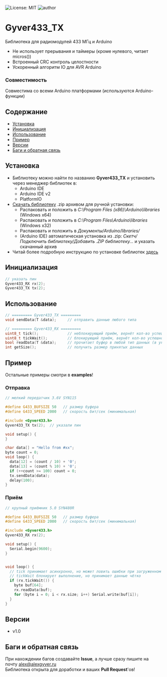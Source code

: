 ![License: MIT](https://img.shields.io/badge/License-MIT-green.svg)
![author](https://img.shields.io/badge/author-AlexGyver-informational.svg)
# Gyver433_TX
Библиотека для радиомодулей 433 МГц и Arduino
- Не использует прерывания и таймеры (кроме нулевого, читает micros())
- Встроенный CRC контроль целостности
- Ускоренный алгоритм IO для AVR Arduino

### Совместимость
Совместима со всеми Arduino платформами (используются Arduino-функции)

## Содержание
- [Установка](#install)
- [Инициализация](#init)
- [Использование](#usage)
- [Пример](#example)
- [Версии](#versions)
- [Баги и обратная связь](#feedback)

<a id="install"></a>
## Установка
- Библиотеку можно найти по названию **Gyver433_TX** и установить через менеджер библиотек в:
    - Arduino IDE
    - Arduino IDE v2
    - PlatformIO
- [Скачать библиотеку](https://github.com/GyverLibs/Gyver433_TX/archive/refs/heads/main.zip) .zip архивом для ручной установки:
    - Распаковать и положить в *C:\Program Files (x86)\Arduino\libraries* (Windows x64)
    - Распаковать и положить в *C:\Program Files\Arduino\libraries* (Windows x32)
    - Распаковать и положить в *Документы/Arduino/libraries/*
    - (Arduino IDE) автоматическая установка из .zip: *Скетч/Подключить библиотеку/Добавить .ZIP библиотеку…* и указать скачанный архив
- Читай более подробную инструкцию по установке библиотек [здесь](https://alexgyver.ru/arduino-first/#%D0%A3%D1%81%D1%82%D0%B0%D0%BD%D0%BE%D0%B2%D0%BA%D0%B0_%D0%B1%D0%B8%D0%B1%D0%BB%D0%B8%D0%BE%D1%82%D0%B5%D0%BA)

<a id="init"></a>
## Инициализация
```cpp
// указать пин
Gyver433_RX rx(2);
Gyver433_TX tx(2);
```

<a id="usage"></a>
## Использование
```cpp
// ========= Gyver433_TX =========
void sendData(T &data);     // отправить данные любого типа

// ========= Gyver433_RX =========
uint8_t tick();             // неблокирующий приём, вернёт кол-во успешно принятых байт
uint8_t tickWait();         // блокирующий приём, вернёт кол-во успешно принятых байт
bool readData(T &data);     // прочитает буфер в любой тип данных (в указанную переменную)
int getSize();              // получить размер принятых данных
```

<a id="example"></a>
## Пример
Остальные примеры смотри в **examples**!  
### Отправка
```cpp
// мелкий передатчик 3.6V SYN115

#define G433_BUFSIZE 50   // размер буфера
#define G433_SPEED 2000   // скорость бит/сек (минимальная)

#include <Gyver433.h>
Gyver433_TX tx(2);  // указали пин

void setup() {
}

char data[] = "Hello from #xx";
byte count = 0;
void loop() {
  data[12] = (count / 10) + '0';
  data[13] = (count % 10) + '0';
  if (++count >= 100) count = 0;
  tx.sendData(data);  
  delay(100);
}
```

### Приём
```cpp
// крупный приёмник 5.0 SYN480R

#define G433_BUFSIZE 50   // размер буфера
#define G433_SPEED 2000   // скорость бит/сек (минимальная)

#include <Gyver433.h>
Gyver433_RX rx(2);

void setup() {
  Serial.begin(9600);
}


void loop() {
  // tick принимает асинхронно, но может ловить ошибки при загруженном коде
  // tickWait блокирует выполнение, но принимает данные чётко
  if (rx.tickWait()) {
    byte buf[64];
    rx.readData(buf);
    for (byte i = 0; i < rx.size; i++) Serial.write(buf[i]);
  }
}
```

<a id="versions"></a>
## Версии
- v1.0

<a id="feedback"></a>
## Баги и обратная связь
При нахождении багов создавайте **Issue**, а лучше сразу пишите на почту [alex@alexgyver.ru](mailto:alex@alexgyver.ru)  
Библиотека открыта для доработки и ваших **Pull Request**'ов!